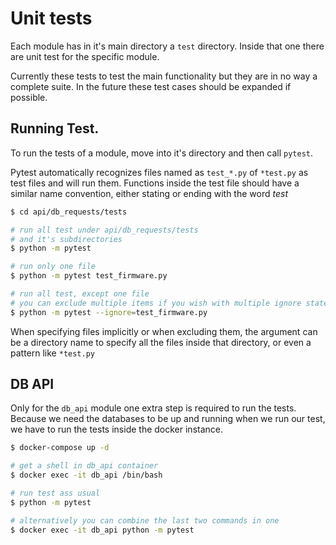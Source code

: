 # Unit tests

Each module has in it's main directory a `test` directory.
Inside that one there are unit test for the specific module.

Currently these tests to test the main functionality but they are in
no way a complete suite.
In the future these test cases should be expanded if possible.


## Running Test.

To run the tests of a module, move into it's directory and then call `pytest`.

Pytest automatically recognizes files named as `test_*.py` of `*test.py` as
test files and will run them.
Functions inside the test file should have a similar name convention,
either stating or ending with the word *test*

```bash
$ cd api/db_requests/tests

# run all test under api/db_requests/tests
# and it's subdirectories
$ python -m pytest

# run only one file
$ python -m pytest test_firmware.py

# run all test, except one file
# you can exclude multiple items if you wish with multiple ignore statements
$ python -m pytest --ignore=test_firmware.py
```

When specifying files implicitly or when excluding them,
the argument can be a directory name to specify all the files inside that directory,
or even a pattern like `*test.py`

## DB API

Only for the `db_api` module one extra step is required to run the tests.
Because we need the databases to be up and running when we run our test,
we have to run the tests inside the docker instance.

```bash
$ docker-compose up -d

# get a shell in db_api container
$ docker exec -it db_api /bin/bash

# run test ass usual
$ python -m pytest

# alternatively you can combine the last two commands in one
$ docker exec -it db_api python -m pytest
```


